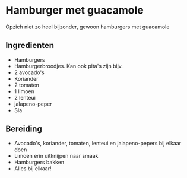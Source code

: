 # Hamburger met guacamole

Opzich niet zo heel bijzonder, gewoon hamburgers met guacamole

## Ingredienten

- Hamburgers
- Hamburgerbroodjes. Kan ook pita's zijn bijv.
- 2 avocado's
- Koriander
- 2 tomaten
- 1 limoen
- 2 lenteui
- jalapeno-peper
- Sla

## Bereiding

- Avocado's, koriander, tomaten, lenteui en jalapeno-pepers bij elkaar doen
- Limoen erin uitknijpen naar smaak
- Hamburgers bakken
- Alles bij elkaar!
